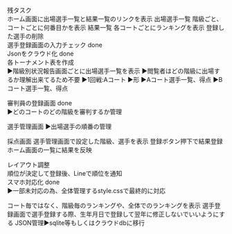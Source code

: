 残タスク<br/>
ホーム画面に出場選手一覧と結果一覧のリンクを表示
出場選手一覧
階級ごと、コートごとに何番目かを表示
結果一覧
各コートごとにランキングを表示
登録した選手の削除<br/>
選手登録画面の入力チェック done<br/>
Jsonをクラウド化 done<br/>
各トーナメント表を作成<br/>
▶︎階級別状況報告画面ごとに出場選手一覧を表示 
  ▶︎閲覧者はどの階級に出場するか理解出来てるため不要
▶︎1回戦:Aコート
▶︎形
▶︎Aコート選手一覧、得点
▶︎Bコート選手一覧、得点


審判員の登録画面 done<br/>
▶︎どのコートのどの階級を審判するか管理

選手管理画面 
▶︎出場選手の順番の管理

採点画面
選手管理画面で設定した階級、選手を表示
登録ボタン押下で結果登録
ホーム画面の一覧に結果を反映

レイアウト調整<br/>
順位が決定して登録後、Lineで順位を通知<br/>
スマホ対応化 done<br/>
▶︎一部未対応の為、全体管理するstyle.cssで最終的に対応

コート毎ではなく、階級毎のランキングや、全体でのランキングを表示
選手登録画面で選手登録する際、生年月日で登録して翌年に修正しないでいいようにする
JSON管理▶︎sqlite等もしくはクラウドdbに移行
